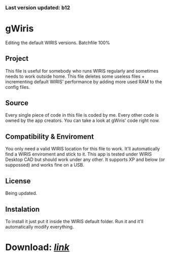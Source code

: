 ### Last version updated: b12



# gWiris
Editing the default WIRIS versions. Batchfile 100%

## Project
This file is useful for somebody who runs WIRIS regularly and sometimes needs to work outside home.
This file deletes some useless files + incrementing default WIRIS' performance by adding more used RAM to the config files.

## Source
Every single piece of code in this file is coded by me. Every other code is owned by the app creators. You can take a look at gWiris' code right now.

## Compatibility & Enviroment
You only need a valid WIRIS location for this file to work. It'll automatically find a WIRIS enviroment and stick to it. This app is tested under WIRIS Desktop CAD but should work under any other. It supports XP and below (or suppossed) and works fine on a USB.

## License
Being updated. 

## Instalation
To install it just put it inside the WIRIS default folder. Run it and it'll automatically modify everything.

# Download: [*link*](https://github.com/GijonDev/gWiris/releases/download/b12/gWiris.cmd)
